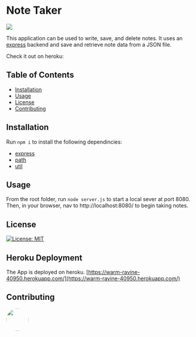 # Note Taker
<img src="https://lh3.googleusercontent.com/_OseZoOra7SdlTnn2L3Cz72WUGoF0110lZuVwDit31C-sAtra--Bqf_Bwxvd4RwBCzCtLxGA5VlU82k8DyW7leZ8jOxAeCRt7NkID6G8K0nYzr1VAbr15X94CuQtp5NEYUSqafNfeG_mhO0mxNWH48YbIYu5FTJhpHU3yRWn0asa1lXHdwbCcLbHE06UFVUIODQUMgAYdvuIdarIw27mQ04_Rg-3TOecaqrYp0K8ymT_tgFuwOtWHxCCxQ0ctFqvJYlAKYb5intbyHLRulKzdLApWDAZ5xnuZ-nrFNbZiSWlbIcq6Pkh51JzyZ3QbpVrx7KsAUcxA8Lt19ToWNGmDq4A31N4W_ghCgKHDBrsxpp58pXTeFzuOoV0DRxcfTJEr0xahtM3UEErKfgDuz_lfzIvM7AFaWKP8JN-tBPQzjWYEkeX-UsRsuTwSJF4pIraX0joBQWc3Gr4DjKvujYPbcokaQaEbnp-nnlndZvTm-NZGwFE1TCO2Kwh7vXcbl3WU2zJM6O1e5q2Ri4p0JIxj2LeO9XlYPM4yCt7YF78-DH1FxjQqSi0ZDalaQh8rUgWhTBgelR91U84LbF9PRiePrhHiT7sSYLGKvz6LfwGGXVaF7Ui-MGY3kEP7022-oQT5pzhk_pVFHshqxjztqtc8nLTngJQm99y1PntltGZ4A2QaYUF8AJN9hEixxHJLKPUMuhRJfnmKN29g7Mig7b93ohoqqHjWUfpWVX7I0W8cNKHyFJv7Vt2UA=w1395-h277-no">

This application can be used to write, save, and delete notes. It uses an [express](https://expressjs.com/) backend and save and retrieve note data from a JSON file.

Check it out on heroku: 

## Table of Contents
* [Installation](#installation)
* [Usage](#usage)
* [License](#license)
* [Contributing](#contributing)

## Installation

Run `npm i` to install the following dependincies:
* [express](https://expressjs.com/)
* [path](https://nodejs.org/api/path.html)
* [util](https://nodejs.org/api/util.html)

## Usage

From the root folder, run `node server.js` to start a local sever at port 8080. Then, in your browser, nav to http://localhost:8080/ to begin taking notes.

## License
[![License: MIT](https://img.shields.io/badge/License-MIT-yellow.svg)](https://opensource.org/licenses/MIT)

## Heroku Deployment
The App is deployed on heroku.
[https://warm-ravine-40950.herokuapp.com/](https://warm-ravine-40950.herokuapp.com/)

## Contributing
[<img src="https://avatars.githubusercontent.com/u/16821643?" width="60px" style="border-radius:30px">](https://github.com/hmsalmans)